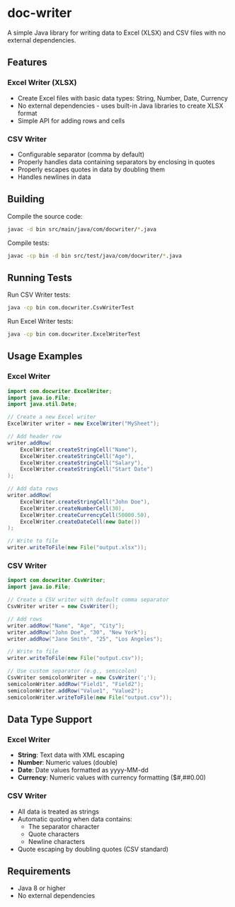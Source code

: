 # doc-writer

A simple Java library for writing data to Excel (XLSX) and CSV files with no external dependencies.

## Features

### Excel Writer (XLSX)
- Create Excel files with basic data types: String, Number, Date, Currency
- No external dependencies - uses built-in Java libraries to create XLSX format
- Simple API for adding rows and cells

### CSV Writer
- Configurable separator (comma by default)
- Properly handles data containing separators by enclosing in quotes
- Properly escapes quotes in data by doubling them
- Handles newlines in data

## Building

Compile the source code:
```bash
javac -d bin src/main/java/com/docwriter/*.java
```

Compile tests:
```bash
javac -cp bin -d bin src/test/java/com/docwriter/*.java
```

## Running Tests

Run CSV Writer tests:
```bash
java -cp bin com.docwriter.CsvWriterTest
```

Run Excel Writer tests:
```bash
java -cp bin com.docwriter.ExcelWriterTest
```

## Usage Examples

### Excel Writer

```java
import com.docwriter.ExcelWriter;
import java.io.File;
import java.util.Date;

// Create a new Excel writer
ExcelWriter writer = new ExcelWriter("MySheet");

// Add header row
writer.addRow(
    ExcelWriter.createStringCell("Name"),
    ExcelWriter.createStringCell("Age"),
    ExcelWriter.createStringCell("Salary"),
    ExcelWriter.createStringCell("Start Date")
);

// Add data rows
writer.addRow(
    ExcelWriter.createStringCell("John Doe"),
    ExcelWriter.createNumberCell(30),
    ExcelWriter.createCurrencyCell(50000.50),
    ExcelWriter.createDateCell(new Date())
);

// Write to file
writer.writeToFile(new File("output.xlsx"));
```

### CSV Writer

```java
import com.docwriter.CsvWriter;
import java.io.File;

// Create a CSV writer with default comma separator
CsvWriter writer = new CsvWriter();

// Add rows
writer.addRow("Name", "Age", "City");
writer.addRow("John Doe", "30", "New York");
writer.addRow("Jane Smith", "25", "Los Angeles");

// Write to file
writer.writeToFile(new File("output.csv"));

// Use custom separator (e.g., semicolon)
CsvWriter semicolonWriter = new CsvWriter(';');
semicolonWriter.addRow("Field1", "Field2");
semicolonWriter.addRow("Value1", "Value2");
semicolonWriter.writeToFile(new File("output.csv"));
```

## Data Type Support

### Excel Writer
- **String**: Text data with XML escaping
- **Number**: Numeric values (double)
- **Date**: Date values formatted as yyyy-MM-dd
- **Currency**: Numeric values with currency formatting ($#,##0.00)

### CSV Writer
- All data is treated as strings
- Automatic quoting when data contains:
  - The separator character
  - Quote characters
  - Newline characters
- Quote escaping by doubling quotes (CSV standard)

## Requirements

- Java 8 or higher
- No external dependencies